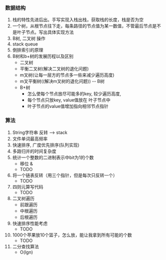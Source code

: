 ### 数据结构
1. 栈的特性先进后出。手写实现入栈出栈，获取栈的长度，栈是否为空
2. 一个树，从根节点往下走，每条路径的节点值为某一数值，不管最后节点是不是叶子节点。写出具体实现方法
3. B树, 二叉树 操作
4. stack queue
5. 倒排索引的原理
6. B树和b+树的发展历程以及区别
    - 二叉树
    - 平衡二叉树(解决二叉树的退化问题)
    - m叉树(让每一层方的节点多一些来减少遍历高度)
    - m叉平衡树((解决m叉树的退化问题)) -- B树 
    - B+树
        - 怎么使每个节点放尽可能多的key, 较少遍历高度,
        - 每个节点只放key, value值放在 叶子节点中
        - 叶子节点的value值增加指向相邻节点指针 

### 算法
1. String字符串 反转 --> stack
2. 文件单词最高频率
3. 快速排序, 广度优先排序(队列实现)
4. 多路归并的时间复杂度
5. 统计一个整数的二进制表示中bit为1的个数
    - 移位 &
    - TODO
6. 将一个链表反转（用三个指针，但是每次只反转一个）
    - TODO
7. 四则元算写代码
    - TODO
8. 二叉树遍历
    - 前跟遍历
    - 中根遍历
    - 后根遍历
9. 快速排序性能考虑
    - TODO
10. 1000个苹果放10个篮子，怎么放，能让我拿到所有可能的个数
    - TODO
11. 二分查找算法
    - O(lgn)